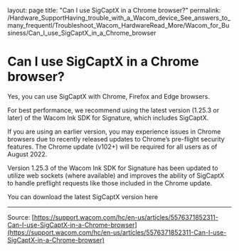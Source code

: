 layout: page
title: "Can I use SigCaptX in a Chrome browser?"
permalink: /Hardware_SupportHaving_trouble_with_a_Wacom_device_See_answers_to_many_frequentl/Troubleshoot_Wacom_HardwareRead_More/Wacom_for_Business/Can_I_use_SigCaptX_in_a_Chrome_browser

# Can I use SigCaptX in a Chrome browser?

Yes, you can use SigCaptX with Chrome, Firefox and Edge browsers.


For best performance, we recommend using the latest version (1.25.3 or later) of the Wacom Ink SDK for Signature, which includes SigCaptX.


If you are using an earlier version, you may experience issues in Chrome browsers due to recently released updates to Chrome’s pre-flight security features. The Chrome update (v102+) will be required for all users as of August 2022.


Version 1.25.3 of the Wacom Ink SDK for Signature has been updated to utilize web sockets (where available) and improves the ability of SigCaptX to handle preflight requests like those included in the Chrome update.


You can download the latest SigCaptX version here

---
Source: [https://support.wacom.com/hc/en-us/articles/5576371852311-Can-I-use-SigCaptX-in-a-Chrome-browser](https://support.wacom.com/hc/en-us/articles/5576371852311-Can-I-use-SigCaptX-in-a-Chrome-browser)
